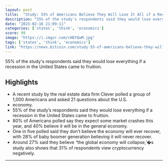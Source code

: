 ```yaml
---
layout: post
title:  "Study: 55% of Americans Believe They Will Lose It All if a Recession Hits"
description: "55% of the study's respondents said they would lose everything if a recession in the United States came to fruition."
date: "2023-02-16 21:09:11"
categories: ['states', 'think', 'economics']
score: 99
image: "https://i.imgur.com/cHEFQwM.jpg"
tags: ['states', 'think', 'economics']
link: "https://news.bitcoin.com/study-55-of-americans-believe-they-will-lose-it-all-if-a-recession-hits-the-united-states/?utm_source=OneSignalPush&amp;utm_medium=notification&amp;utm_campaign=PushNotifications"
---
```


55% of the study's respondents said they would lose everything if a recession in the United States came to fruition.

## Highlights

- A recent study by the real estate data firm Clever polled a group of 1,000 Americans and asked 21 questions about the U.S.
- economy.
- 55% of the study’s respondents said they would lose everything if a recession in the United States came to fruition.
- 80% of Americans polled say they expect some market crashes this year, and 40% believe it will be in the general economy.
- One in five polled said they don’t believe the economy will ever recover, with 28% of baby boomer generation believing it will never recover.
- Around 27% said they believe “the global economy will collapse,’�s study also shows that 31% of respondents view cryptocurrency negatively.

---
